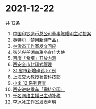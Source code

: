 # 2021-12-22
  共 12条

  <!-- BEGIN -->
  <!-- 最后更新时间:Wed Dec 22 2021 13:20:15 GMT+0000 (Coordinated Universal Time) -->
  1. [中国印钞造币总公司董事陈耀明主动投案](https://www.zhihu.com/search?q=陈耀明)
1. [英特尔「禁用新疆产品」](https://www.zhihu.com/search?q=英特尔)
1. [林俊杰工作室发文回应](https://www.zhihu.com/search?q=林俊杰)
1. [张艺兴任湖南税务宣传大使](https://www.zhihu.com/search?q=张艺兴)
1. [百度「希壤」开放内测](https://www.zhihu.com/search?q=希壤)
1. [西安全市封闭式管理](https://www.zhihu.com/search?q=西安封闭式管理)
1. [31 省市新增确诊 57 例](https://www.zhihu.com/search?q=国内疫情)
1. [上海交大教授状告科技部](https://www.zhihu.com/search?q=上海交大教授)
1. [小米 12 系列官宣](https://www.zhihu.com/search?q=小米12)
1. [西安进站乘车「需持公函」](https://www.zhihu.com/search?q=西安火车站)
1. [千名网络主播已主动补税](https://www.zhihu.com/search?q=主播补税)
1. [李冰冰工作室发表声明](https://www.zhihu.com/search?q=李冰冰)
  <!-- END -->
  